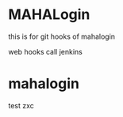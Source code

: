 # MAHALogin
this is for git hooks  of mahalogin

web hooks call jenkins






# mahalogin


test
zxc

